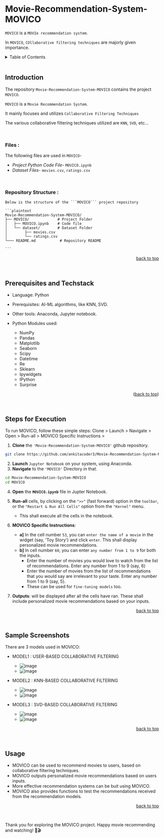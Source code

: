 <a name="readme-top"></a>


# Movie-Recommendation-System-MOVICO

```MOVICO``` is a ```MOVIe recommendation system```.

In ```MOVICO```, ```COllaborative filtering techniques``` are majorly given importance.


<details>
  <summary color= blue >Table of Contents</summary>
<li> Introduction</li>
<li> Prerequisites and Techstack</li>
<li> Steps for Execution </li>
<li> Sample Screenshots </li>
<li> Usage</li>
</details>
</br>

## Introduction
The repository ```Movie-Recommendation-System-MOVICO``` contains the project ```MOVICO```.

```MOVICO``` is a ```Movie Recommendation System```.

It mainly focuses and utilizes ```Collaborative Filtering Techniques``` 

The various collaborative filtering techniques utilized are ```KNN```, ```SVD```, etc...

<br>

### <b>Files :</b>

  The following files are used in ```MOVICO```-
  * <i>Project Python Code File-</i> `MOVICO.ipynb`
  * <i>Dataset Files-</i> `movies.csv`, `ratings.csv`
    
<br>

### <b>Repository Structure :</b>

    Below is the structure of the ```MOVICO``` project repository
  
    ```plaintext
    Movie-Recommendation-System-MOVICO/
    ├── MOVICO/             # Project Folder             
    │   ├── MOVICO.ipynb    # Code file
    │   └── dataset/        # Dataset Folder 
    │        ├── movies.csv      
    │        └── ratings.csv       
    └─── README.md           # Repository README
    
    ```
    
  <p align="right"><a href="#readme-top">back to top</a></p>
</br>

##  Prerequisites and Techstack

* Language: Python
* Prerequisites: AI-ML algorithms, like KNN, SVD.
* Other tools: Anaconda, Jupyter notebook.
* Python Modules used:
   * NumPy
  - Pandas
  - Matplotlib
  - Seaborn
  - Scipy
  - Datetime
  - Re
  - Sklearn
  - Ipywidgets
  - IPython
  - Surprise
    
  <p align="right">(<a href="#readme-top">back to top</a>)</p>
</br>

## Steps for Execution

To run MOVICO, follow these simple steps:
Clone > Launch > Navigate > Open > Run-all > MOVICO Specific Instructions >

 1. **Clone** the ``` 'Movie-Recommendation-System-MOVICO' ``` github repository.
  ```sh [
  git clone https://github.com/ankitacoder3/Movie-Recommendation-System-MOVICO.git
  ```
2. **Launch** ```Jupyter Notebook``` on your system, using Anaconda.
3. **Navigate** to the ``` 'MOVICO' ``` Directory in that.
  ```sh
  cd Movie-Recommendation-System-MOVICO
  cd MOVICO
  ```
  4. **Open** the **```MOVICO.ipynb```** file in Jupter Notebook. 


2. **Run-all** cells, by clicking on the ``` ">>" ``` (fast forward) option in the ```toolbar```, or the ``` "Restart & Run All Cells" ``` option from the ```"Kernel"``` menu.
     * This shall execute all the cells in the notebook.

4. **MOVICO Specific Instructions**:
     * **a]** In the cell number ```53```, you can ```enter the name of a movie``` in the widget (say, 'Toy Story') and click ```enter```.  This shall display personalized movie recommendations.
     * **b]** In cell number ```60```, you can enter ```any number from 1 to 9``` for both the inputs.
        * Enter the number of movies you would love to watch from the list of recommendations. Enter any number from 1 to 9 (say, 6)
        * Enter the number of movies from the list of recommendations that you would say are irrelevant to your taste. Enter any number from 1 to 9 (say, 5).
        * These can be used for ```fine-tuning models``` too.

7. **Outputs**: will be displayed after all the cells have ran. These shall include personalized movie recommendations based on your inputs.

  <p align="right"><a href="#readme-top">back to top</a></p>
</br>

## Sample Screenshots

There are 3 models used in MOVICO:

* MODEL1 : USER-BASED COLLABORATIVE FILTERING
  * ![image](https://github.com/ankitacoder3/Movie-Recommendation-System-MOVICO/assets/73939061/a96f5f41-7376-4410-83dc-2566663512c9)
  * ![image](https://github.com/ankitacoder3/Movie-Recommendation-System-MOVICO/assets/73939061/e1f6e0b9-ea55-480d-aa1b-977dc476eecf)

  
* MODEL2 : KNN-BASED COLLABORATIVE FILTERING
  * ![image](https://github.com/ankitacoder3/Movie-Recommendation-System-MOVICO/assets/73939061/cf882aa5-8474-4091-84f8-7dcbe38336e6)
  * ![image](https://github.com/ankitacoder3/Movie-Recommendation-System-MOVICO/assets/73939061/531ae7b9-4492-4f7b-83b5-c20c89fdd7a2)

* MODEL3 : SVD-BASED COLLABORATIVE FILTERING
  * ![image](https://github.com/ankitacoder3/Movie-Recommendation-System-MOVICO/assets/73939061/a3d60253-b240-40bc-bb11-663cdf3b6269)
  * ![image](https://github.com/ankitacoder3/Movie-Recommendation-System-MOVICO/assets/73939061/5e754a09-c89f-4abf-8409-7983223d1680)

  <p align="right"><a href="#readme-top">back to top</a></p>
</br>

## Usage
* MOVICO can be used to recommend movies to users, based on collaborative filtering techniques.
* MOVICO outputs personalized movie recommendations based on users inputs.
* More effective recommendation systems can be buit using MOVICO.
* MOVICO also provides functions to test the recommendations received from the recommendation models.
  <p align="right"><a href="#readme-top">back to top</a></p>
</br>

Thank you for exploring the MOVICO project. Happy movie recommending and watching! 🍿🎬
